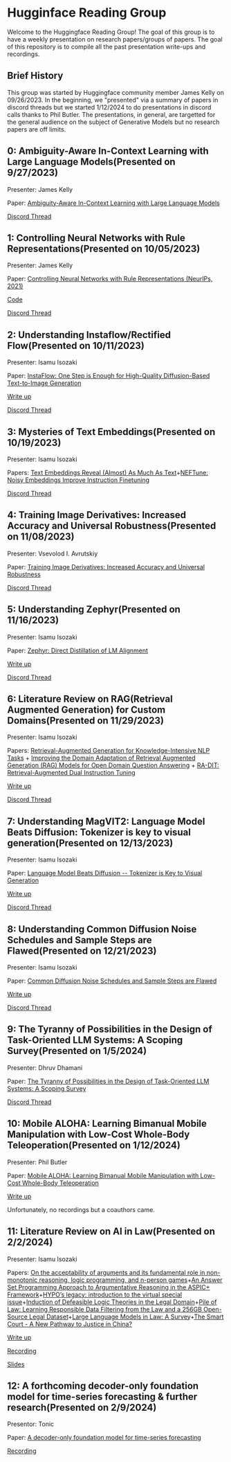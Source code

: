 # Hugginface Reading Group
Welcome to the Huggingface Reading Group! The goal of this group is to have a weekly presentation on research papers/groups of papers. The goal of this repository is to compile all the past presentation write-ups and recordings.

## Brief History
This group was started by Huggingface community member James Kelly on 09/26/2023. In the beginning, we "presented" via a summary of papers in discord threads but we started 1/12/2024 to do presentations in discord calls thanks to Phil Butler. The presentations, in general, are targetted for the general audience on the subject of Generative Models but no research papers are off limits.

## 0: Ambiguity-Aware In-Context Learning with Large Language Models(Presented on 9/27/2023)
Presenter: James Kelly

Paper: [Ambiguity-Aware In-Context Learning with Large Language Models](https://arxiv.org/pdf/2309.07900.pdf)

[Discord Thread](https://discord.com/channels/879548962464493619/1156269946427428974/1156474997540405248)


## 1: Controlling Neural Networks with Rule Representations(Presented on 10/05/2023)
Presenter: James Kelly

Paper: [Controlling Neural Networks with Rule Representations (NeurIPs, 2021)](https://arxiv.org/pdf/2106.07804.pdf)

[Code](https://github.com/googleinterns/controllabledl/tree/master)

[Discord Thread](https://discord.com/channels/879548962464493619/1156269946427428974/1159576781863530677)

## 2: Understanding Instaflow/Rectified Flow(Presented on 10/11/2023)
Presenter: Isamu Isozaki

Paper: [InstaFlow: One Step is Enough for High-Quality Diffusion-Based Text-to-Image Generation](https://arxiv.org/abs/2309.06380)

[Write up](https://huggingface.co/blog/Isamu136/insta-rectified-flow)

[Discord Thread](https://discord.com/channels/879548962464493619/1156269946427428974/1161833150364786758)

## 3: Mysteries of Text Embeddings(Presented on 10/19/2023)
Presenter: Isamu Isozaki

Papers: [Text Embeddings Reveal (Almost) As Much As Text](https://arxiv.org/abs/2310.06816)+[NEFTune: Noisy Embeddings Improve Instruction Finetuning](https://arxiv.org/abs/2310.05914)

[Discord Thread](https://discord.com/channels/879548962464493619/1164728400754245793/1164728404470411364)

## 4: Training Image Derivatives: Increased Accuracy and Universal Robustness(Presented on 11/08/2023)
Presenter: Vsevolod I. Avrutskiy

Paper: [Training Image Derivatives: Increased Accuracy and Universal Robustness](https://arxiv.org/abs/2310.14045)

[Discord Thread](https://discord.com/channels/879548962464493619/1156269946427428974/1171931030823911484)

## 5: Understanding Zephyr(Presented on 11/16/2023)
Presenter: Isamu Isozaki

Paper: [Zephyr: Direct Distillation of LM Alignment](https://arxiv.org/abs/2310.16944)

[Write up](https://medium.com/@isamu-website/understanding-zephyr-12c5b9d3b822)

[Discord Thread](https://discord.com/channels/879548962464493619/1156269946427428974/1174911781215408128)

##  6: Literature Review on RAG(Retrieval Augmented Generation) for Custom Domains(Presented on 11/29/2023)
Presenter: Isamu Isozaki

Papers: [Retrieval-Augmented Generation for Knowledge-Intensive NLP Tasks](https://arxiv.org/abs/2005.11401) + [Improving the Domain Adaptation of Retrieval Augmented Generation (RAG) Models for Open Domain Question Answering](https://arxiv.org/abs/2210.02627) + [RA-DIT: Retrieval-Augmented Dual Instruction Tuning](https://arxiv.org/abs/2310.01352)

[Write up](https://medium.com/@isamu-website/literature-review-on-rag-retrieval-augmented-generation-for-custom-domains-325bcef98be4)

[Discord Thread](https://discord.com/channels/879548962464493619/1156269946427428974/1179641601967001672)

## 7: Understanding MagVIT2: Language Model Beats Diffusion: Tokenizer is key to visual generation(Presented on 12/13/2023)
Presenter: Isamu Isozaki

Paper: [Language Model Beats Diffusion -- Tokenizer is Key to Visual Generation](https://arxiv.org/abs/2310.05737)

[Write up](https://isamu-website.medium.com/understanding-magvit2-language-model-beats-diffusion-tokenizer-is-key-to-visual-generation-8adba03b724c)

[Discord Thread](https://discord.com/channels/879548962464493619/1156269946427428974/1184676635144896633)

## 8: Understanding Common Diffusion Noise Schedules and Sample Steps are Flawed(Presented on 12/21/2023)
Presenter: Isamu Isozaki

Paper: [Common Diffusion Noise Schedules and Sample Steps are Flawed](https://arxiv.org/abs/2305.08891)

[Write up](https://isamu-website.medium.com/understanding-common-diffusion-noise-schedules-and-sample-steps-are-flawed-and-offset-noise-52a73ab4fded)

[Discord Thread](https://discord.com/channels/879548962464493619/1156269946427428974/1187304406841049108)

## 9: The Tyranny of Possibilities in the Design of Task-Oriented LLM Systems: A Scoping Survey(Presented on 1/5/2024)
Presenter: Dhruv Dhamani

Paper: [The Tyranny of Possibilities in the Design of Task-Oriented LLM Systems: A Scoping Survey](https://arxiv.org/abs/2312.17601)

[Discord Thread](https://discord.com/channels/879548962464493619/1192849172014039221/1192849174677430332)

## 10: Mobile ALOHA: Learning Bimanual Mobile Manipulation with Low-Cost Whole-Body Teleoperation(Presented on 1/12/2024)
Presenter: Phil Butler

Paper: [Mobile ALOHA: Learning Bimanual Mobile Manipulation with Low-Cost Whole-Body Teleoperation](https://mobile-aloha.github.io/resources/mobile-aloha.pdf)

[Write up](https://sota.beehiiv.com/p/mobile-aloha?utm_source=sota.beehiiv.com&utm_medium=newsletter&utm_campaign=mobile-aloha)

Unfortunately, no recordings but a coauthors came.

## 11: Literature Review on AI in Law(Presented on 2/2/2024)
Presenter: Isamu Isozaki

Papers: [On the acceptability of arguments and its fundamental role in non-monotonic reasoning, logic programming, and n-person games](https://www.ijcai.org/Proceedings/93-2/Papers/003.pdf)+[An Answer Set Programming Approach to Argumentative Reasoning in the ASPIC+ Framework](https://proceedings.kr.org/2020/63/kr2020-0063-lehtonen-et-al.pdf)+[HYPO’s legacy: introduction to the virtual special issue](https://link.springer.com/article/10.1007/s10506-017-9201-1)+[Induction of Defeasible Logic Theories in the Legal Domain](https://dl.acm.org/doi/10.1145/1047788.1047834)+[Pile of Law: Learning Responsible Data Filtering from the Law and a 256GB Open-Source Legal Dataset](https://arxiv.org/abs/2207.00220)+[Large Language Models in Law: A Survey](https://arxiv.org/abs/2312.03718)+[The Smart Court - A New Pathway to Justice in China?](https://storage.googleapis.com/jnl-up-j-ijca-files/journals/1/articles/367/submission/proof/367-1-1754-2-10-20210311.pdf)

[Write up](https://medium.com/@isamu-website/literature-review-on-ai-in-law-7fe80e352c34)

[Recording](https://www.youtube.com/watch?v=RGdeGiCe0ig)

[Slides](slides/11)

## 12: A forthcoming decoder-only foundation model for time-series forecasting & further research(Presented on 2/9/2024)
Presentor: Tonic

Paper: [A decoder-only foundation model for time-series forecasting](https://arxiv.org/abs/2310.10688)

[Recording](https://youtu.be/_2SWu1SOcG0)